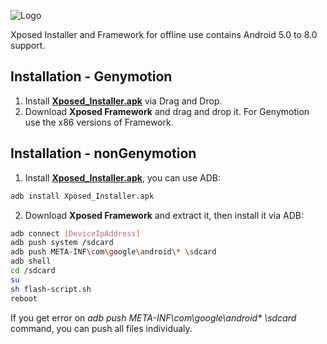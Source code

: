 
![Logo](https://github.com/koengu/XposedFrameworkOffline/assets/40539111/8e6a281e-3f77-4bde-bb7d-9ab4aab1eb6f)


Xposed Installer and Framework for offline use contains Android 5.0 to 8.0 support.


## Installation - Genymotion
1. Install [**Xposed_Installer.apk**](https://github.com/6f090441-b1ae-4a94-bf8d-0deb1854aafa) via Drag and Drop.
2. Download **Xposed Framework** and drag and drop it. For Genymotion use the x86 versions of Framework.

## Installation - nonGenymotion
1. Install [**Xposed_Installer.apk**](https://github.com/6f090441-b1ae-4a94-bf8d-0deb1854aafa), you can use ADB:
```bash
adb install Xposed_Installer.apk

```
2. Download **Xposed Framework** and extract it, then install it via ADB:
```bash
adb connect [DeviceIpAddress]
adb push system /sdcard
adb push META-INF\com\google\android\* \sdcard
adb shell
cd /sdcard
su
sh flash-script.sh
reboot
```
If you get error on *adb push META-INF\com\google\android\* \sdcard* command, you can push all files individualy.

 
